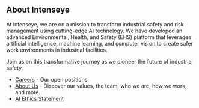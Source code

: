 ## About **Intenseye**

At Intenseye, we are on a mission to transform industrial safety and risk management using cutting-edge AI technology. We have developed an advanced Environmental, Health, and Safety (EHS) platform that leverages artificial intelligence, machine learning, and computer vision to create safer work environments in industrial facilities.

Join us on this transformative journey as we pioneer the future of industrial safety.

- [Careers](https://www.intenseye.com/company/career#find-open-roles) - Our open positions
- [About Us](https://www.intenseye.com/company) - Discover our values, the team, who we are, how we work, and more.
- [AI Ethics Statement](https://www.intenseye.com/company/ai-ethics-statement)